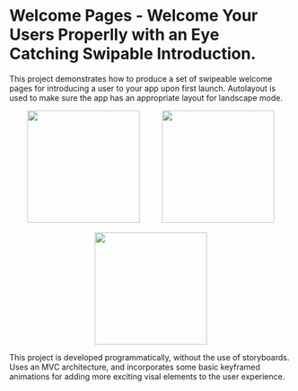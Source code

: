 # Welcome Pages - Welcome Your Users Properlly with an Eye Catching Swipable Introduction.

This project demonstrates how to produce a set of swipeable welcome pages for introducing a user to your app upon first launch. Autolayout is used to make sure the app has an appropriate layout for landscape mode.

<p align="center">
<img src="https://github.com/jack-a-smith/iOS_collectionView_autolayout_welcome_pages/blob/master/readme_images/welcome_1.png" width="200"> &emsp; &emsp; <img src="https://github.com/jack-a-smith/iOS_collectionView_autolayout_welcome_pages/blob/master/readme_images/welcome_2.png" width="200">
</p>

<p align="center">
<img src="https://github.com/jack-a-smith/iOS_collectionView_autolayout_welcome_pages/blob/master/readme_images/landscape.png" width="200">
</p>

This project is developed programmatically, without the use of storyboards. Uses an MVC architecture, and incorporates some basic keyframed animations for adding more exciting visal elements to the user experience.
